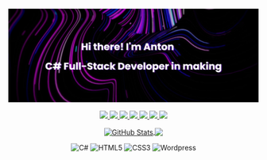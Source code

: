 [![MasterHead](https://github.com/TripleFlacko/Profile-Customization/blob/main/banner.png?raw=true)](https://github.com/TripleFlacko/)

<p align="center">
  <a href="https://www.facebook.com/Anton.Anton0v/" target="_blank" rel="noopener noreferrer"><img src="https://img.shields.io/badge/Facebook-%231877F2.svg?style=for-the-badge&logo=Facebook&logoColor=white"/>
  </a>
<a href="https://discord.gg/YzEK9xBTPT" target="_blank" rel="noopener noreferrer"><img src="https://img.shields.io/badge/Discord-%235865F2.svg?style=for-the-badge&logo=discord&logoColor=white"/>
  </a>
<a href="https://www.linkedin.com/in/ant0n-anton0v/" target="_blank" rel="noopener noreferrer"><img src="https://img.shields.io/badge/linkedin-%230077B5.svg?style=for-the-badge&logo=linkedin&logoColor=white"/>
  </a>
<a href="https://www.twitch.tv/tripleflacko" target="_blank" rel="noopener noreferrer"><img src="https://img.shields.io/badge/Twitch-%239146FF.svg?style=for-the-badge&logo=Twitch&logoColor=white"/>
  </a>
<a href="https://www.youtube.com/c/3RUNDark" target="_blank" rel="noopener noreferrer"><img src="https://img.shields.io/badge/YouTube-%23FF0000.svg?style=for-the-badge&logo=YouTube&logoColor=white"/>
  </a>
<a href="https://www.instagram.com/tripleflacko_x/" target="_blank" rel="noopener noreferrer"><img src="https://img.shields.io/badge/Instagram-%23E4405F.svg?style=for-the-badge&logo=Instagram&logoColor=white"/>
  </a>
<a href="https://stackoverflow.com/users/20650417/tripleflacko" target="_blank" rel="noopener noreferrer"><img src="https://img.shields.io/badge/-Stackoverflow-FE7A16?style=for-the-badge&logo=stack-overflow&logoColor=white"/>
  </a>
</p>

<p align="center">
  <a align="center" href="https://github.com/TripleFlacko/"><img align="center" src="https://github-readme-stats-tripleflacko.vercel.app/api?username=tripleflacko&show_icons=true&theme=midnight-purple&hide_border=true&card_width=400px&rank_icon=github" alt="GitHub Stats" style="max-width: 100%;">
  </a>
  <th></th>
  <a align="center" href="https://github.com/TripleFlacko/"><img align="center" src="https://github-readme-stats-tripleflacko.vercel.app/api/top-langs/?username=tripleflacko&layout=compact&theme=midnight-purple&hide_border=true&card_width=400px" style="max-width: 100%;">
  </a>
</p>

<div align="center">
  <img src="https://img.shields.io/badge/c%23-%23239120.svg?style=for-the-badge&logo=c-sharp&logoColor=white" alt="C#">
  <img src="https://img.shields.io/badge/html5-%23E34F26.svg?style=for-the-badge&logo=html5&logoColor=white" alt="HTML5">
  <img src="https://img.shields.io/badge/CSS3-1572B6.svg?style=for-the-badge&logo=CSS3&logoColor=white" alt="CSS3"> 
  <img src="https://img.shields.io/badge/WordPress-%23117AC9.svg?style=for-the-badge&logo=WordPress&logoColor=white" alt="Wordpress">
</div>
